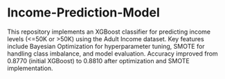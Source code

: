 # Income-Prediction-Model

This repository implements an XGBoost classifier for predicting income levels (<=50K or >50K) using the Adult Income dataset.
Key features include Bayesian Optimization for hyperparameter tuning, SMOTE for handling class imbalance, and model evaluation.
Accuracy improved from 0.8770 (initial XGBoost) to 0.8810 after optimization and SMOTE implementation.
